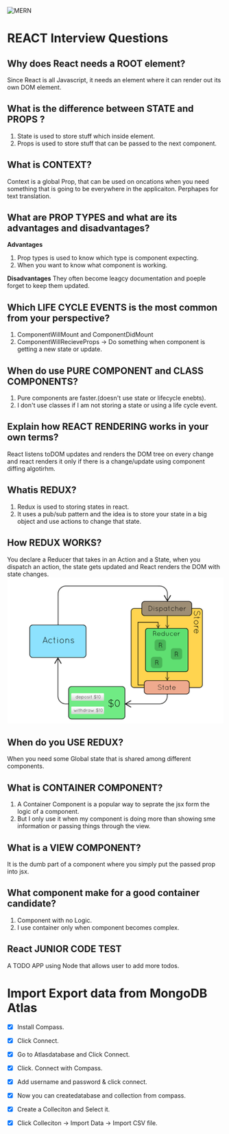 ![MERN](http://adsvento.in/images/react/mernstack.png)

<h1> REACT Interview Questions</h1>

## Why does React needs a ROOT element?
Since React is all Javascript, it needs an element where it can render out its own DOM element.

## What is the difference between STATE and PROPS ?
1. State is used to store stuff which inside element.
2. Props is used to store stuff that can be passed to the next component.

## What is CONTEXT?
Context is a global Prop, that can be used on oncations when you need something that is going to be everywhere in the applicaiton.
Perphapes for text translation.

## What are PROP TYPES and what are its advantages and disadvantages?
**Advantages**
1. Prop types is used to know which type is component expecting.
2. When you want to know what component is working.

**Disadvantages**
They often become leagcy documentation and poeple forget to keep them updated.

## Which LIFE CYCLE EVENTS is the most common from your perspective?
1. ComponentWillMount and ComponentDidMount
2. ComponentWillRecieveProps -> Do something when component is getting a new state or update.

## When do use PURE COMPONENT and CLASS COMPONENTS?
1. Pure components are faster.(doesn't use state or lifecycle enebts).
2. I don't use classes if I am not storing a state or using a life cycle event.

## Explain how REACT RENDERING works in your own terms?
React listens toDOM updates and renders the DOM tree on every change and react renders it only if there is a change/update using component diffing algotirhm.

## Whatis REDUX?
1. Redux is used to storing states in react.
2. It uses a pub/sub pattern and the idea is to store your state in a big object and use actions to change that state.

## How REDUX WORKS?
You declare a Reducer that takes in an Action and a State, when you dispatch an action, the state gets updated and React renders the DOM with state changes.
![REDUX](https://github.com/SagarSharma4244/MERN/blob/master/Redux.gif)

## When do you USE REDUX?
When you need some Global state that is shared among different components.

## What is CONTAINER COMPONENT?
1. A Container Component is a popular way to seprate the jsx form the logic of a component.
2. But I only use it when my component is doing more than showing sme information or passing things through the view.

## What is a VIEW COMPONENT?
It is the dumb part of a component where you simply put the passed prop into jsx.

## What component make for a good  container candidate?
1. Component with no Logic.
2. I use container only when component becomes complex.

## React JUNIOR CODE TEST
A TODO APP using Node that allows user to add more todos.



# Import Export data from MongoDB Atlas
 - [x] Install Compass.
 - [x] Click Connect.
 - [x] Go to Atlasdatabase and Click Connect.
 - [x] Click. Connect with Compass.
 - [x] Add username and password & click connect.
 - [x] Now you can createdatabase and collection from compass.
 - [x] Create a Colleciton and Select it.
 - [x] Click Colleciton -> Import Data -> Import CSV file.
 
